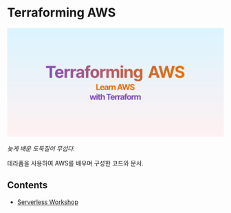 # Terraforming AWS

![banner](terraforming-aws-og.png )

*늦게 배운 도둑질이 무섭다.*

테라폼을 사용하여 AWS를 배우며 구성한 코드와 문서.

## Contents

- [Serverless Workshop](serverless-workshop)
